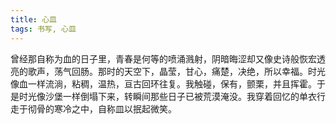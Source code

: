 ```yaml
---
title: 心皿
tags: 书写, 心皿
---
```



曾经那自称为血的日子里，青春是何等的喷涌溅射，阴暗晦涩却又像史诗般恢宏透亮的歌声，荡气回肠。那时的天空下，晶莹，甘心，痛楚，决绝，所以幸福。时光像血一样流淌，粘稠，温热，亘古回环往复。我触碰，保有，颤栗，并且挥霍。于是时光像沙堡一样倒塌下来，转瞬间那些日子已被荒漠淹没。我穿着回忆的单衣行走于彻骨的寒冷之中，自称皿以抿起微笑。

